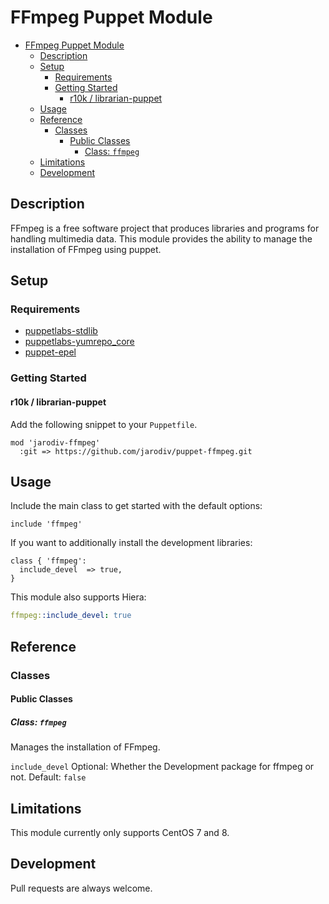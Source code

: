 # FFmpeg Puppet Module

- [FFmpeg Puppet Module](#ffmpeg-puppet-module)
  - [Description](#description)
  - [Setup](#setup)
    - [Requirements](#requirements)
    - [Getting Started](#getting-started)
      - [r10k / librarian-puppet](#r10k--librarian-puppet)
  - [Usage](#usage)
  - [Reference](#reference)
    - [Classes](#classes)
      - [Public Classes](#public-classes)
        - [Class: `ffmpeg`](#class-ffmpeg)
  - [Limitations](#limitations)
  - [Development](#development)

## Description

FFmpeg is a free software project that produces libraries and programs for handling multimedia data.
This module provides the ability to manage the installation of FFmpeg using puppet.

## Setup

### Requirements

* [puppetlabs-stdlib](https://forge.puppetlabs.com/puppetlabs/stdlib)
* [puppetlabs-yumrepo_core](https://forge.puppet.com/modules/puppetlabs/yumrepo_core)
* [puppet-epel](https://forge.puppetlabs.com/stahnma/epel)

### Getting Started

#### r10k / librarian-puppet

Add the following snippet to your `Puppetfile`.
```
mod 'jarodiv-ffmpeg'
  :git => https://github.com/jarodiv/puppet-ffmpeg.git
```

## Usage

Include the main class to get started with the default options:

```puppet
include 'ffmpeg'
```

If you want to additionally install the development libraries:

```puppet
class { 'ffmpeg':
  include_devel  => true,
}
```

This module also supports Hiera:

```yaml
ffmpeg::include_devel: true
```

## Reference

### Classes

#### Public Classes

##### Class: `ffmpeg`

Manages the installation of FFmpeg.

`include_devel`
Optional: Whether the Development package for ffmpeg or not. Default: `false`

## Limitations

This module currently only supports CentOS 7 and 8.

## Development

Pull requests are always welcome.
